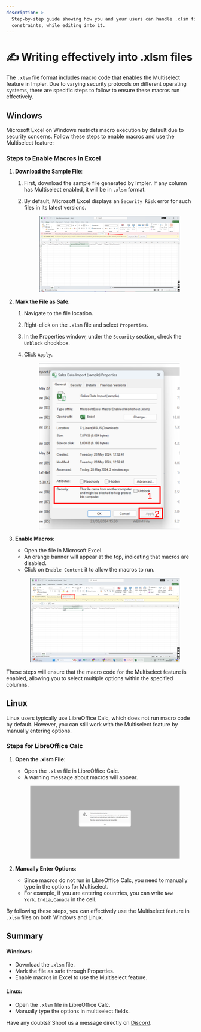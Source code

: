 ```yaml
---
description: >-
  Step-by-step guide showing how you and your users can handle .xlsm file
  constraints, while editing into it.
---
```


# ✍️ Writing effectively into .xlsm files

The `.xlsm` file format includes macro code that enables the Multiselect feature in Impler. Due to varying security protocols on different operating systems, there are specific steps to follow to ensure these macros run effectively.

## Windows

Microsoft Excel on Windows restricts macro execution by default due to security concerns. Follow these steps to enable macros and use the Multiselect feature:

### Steps to Enable Macros in Excel

1. **Download the Sample File**:
   1. First, download the sample file generated by Impler. If any column has Multiselect enabled, it will be in `.xlsm` format.
   2.  By default, Microsoft Excel displays an `Security Risk` error for such files in its latest versions.

       <figure><img src="../.gitbook/assets/image (1) (1).png" alt=""><figcaption></figcaption></figure>
2. **Mark the File as Safe**:
   1. Navigate to the file location.
   2. Right-click on the `.xlsm` file and select `Properties`.
   3. In the Properties window, under the `Security` section, check the `Unblock` checkbox.
   4.  Click `Apply`.

       <figure><img src="../.gitbook/assets/image (2) (1).png" alt=""><figcaption></figcaption></figure>
3.  **Enable Macros**:

    * Open the file in Microsoft Excel.
    * An orange banner will appear at the top, indicating that macros are disabled.
    * Click on `Enable Content` it to allow the macros to run.

    <figure><img src="../.gitbook/assets/image (3) (1).png" alt=""><figcaption></figcaption></figure>

These steps will ensure that the macro code for the Multiselect feature is enabled, allowing you to select multiple options within the specified columns.

## Linux

Linux users typically use LibreOffice Calc, which does not run macro code by default. However, you can still work with the Multiselect feature by manually entering options.

### Steps for LibreOffice Calc

1.  **Open the .xlsm File**:

    * Open the `.xlsm` file in LibreOffice Calc.
    * A warning message about macros will appear.

    <figure><img src="../.gitbook/assets/image (4) (1).png" alt=""><figcaption></figcaption></figure>
2. **Manually Enter Options**:
   * Since macros do not run in LibreOffice Calc, you need to manually type in the options for Multiselect.
   * For example, if you are entering countries, you can write `New York,India,Canada` in the cell.

By following these steps, you can effectively use the Multiselect feature in `.xlsm` files on both Windows and Linux.

## Summary

#### Windows:

* Download the `.xlsm` file.
* Mark the file as safe through Properties.
* Enable macros in Excel to use the Multiselect feature.

#### Linux:

* Open the `.xlsm` file in LibreOffice Calc.
* Manually type the options in multiselect fields.

Have any doubts? Shoot us a message directly on [Discord](https://discord.impler.io).
